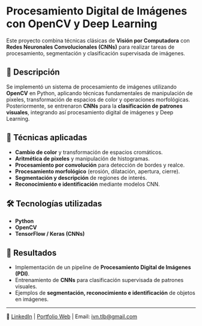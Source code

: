 # Procesamiento Digital de Imágenes con OpenCV y Deep Learning

Este proyecto combina técnicas clásicas de **Visión por Computadora** con **Redes Neuronales Convolucionales (CNNs)** para realizar tareas de procesamiento, segmentación y clasificación supervisada de imágenes.

## 📝 Descripción
Se implementó un sistema de procesamiento de imágenes utilizando **OpenCV** en Python, aplicando técnicas fundamentales de manipulación de pixeles, transformación de espacios de color y operaciones morfológicas.  
Posteriormente, se entrenaron **CNNs** para la **clasificación de patrones visuales**, integrando así procesamiento digital de imágenes y Deep Learning.

## 🔬 Técnicas aplicadas
- **Cambio de color** y transformación de espacios cromáticos.  
- **Aritmética de pixeles** y manipulación de histogramas.  
- **Procesamiento por convolución** para detección de bordes y realce.  
- **Procesamiento morfológico** (erosión, dilatación, apertura, cierre).  
- **Segmentación y descripción** de regiones de interés.  
- **Reconocimiento e identificación** mediante modelos CNN.  

## 🛠️ Tecnologías utilizadas
- **Python**  
- **OpenCV**  
- **TensorFlow / Keras (CNNs)**  

## 📌 Resultados
- Implementación de un pipeline de **Procesamiento Digital de Imágenes (PDI)**.  
- Entrenamiento de **CNNs** para clasificación supervisada de patrones visuales.  
- Ejemplos de **segmentación, reconocimiento e identificación** de objetos en imágenes.  

---
🔗 [LinkedIn](https://www.linkedin.com/in/ivàn-tolaba-b161927b) | [Portfolio Web](https://ivantolaba.github.io/Portfolio-IA) | Email: ivn.tlb@gmail.com



